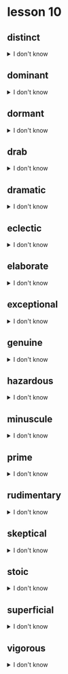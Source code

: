 # lesson 10

## distinct
<details>
<summary>I don't know</summary>

+ adv. &nbsp; &nbsp; distinctly

+ adj. &nbsp; &nbsp; clearly noticed; different

+    n. &nbsp; &nbsp; distinction

+ syn. &nbsp; &nbsp; definite

</details>

## dominant
<details>
<summary>I don't know</summary>

+ adv. &nbsp; &nbsp; dominantly

+    v. &nbsp; &nbsp; dominate

+    n. &nbsp; &nbsp; domination

+ adj. &nbsp; &nbsp; primary or principal; having or exercising control over something

+ syn. &nbsp; &nbsp; major

</details>

## dormant
<details>
<summary>I don't know</summary>

+    n. &nbsp; &nbsp; dormitory

+ adj. &nbsp; &nbsp; not growing or producing; asleep

+ syn. &nbsp; &nbsp; inactive

</details>

## drab
<details>
<summary>I don't know</summary>

+ adv. &nbsp; &nbsp; drably

+    n. &nbsp; &nbsp; drabness

+ adj. &nbsp; &nbsp; lacking color; uninteresting, boring

+ syn. &nbsp; &nbsp; colorless

</details>

## dramatic
<details>
<summary>I don't know</summary>

+ adv. &nbsp; &nbsp; dramatically

+    v. &nbsp; &nbsp; dramatize

+    n. &nbsp; &nbsp; drama

+ adj. &nbsp; &nbsp; something that captures the imagination; exciting

+ syn. &nbsp; &nbsp; emotional

</details>

## eclectic
<details>
<summary>I don't know</summary>

+ adv. &nbsp; &nbsp; eclectically

+ adj. &nbsp; &nbsp; to select or represent something chosen from many sources or places

+ syn. &nbsp; &nbsp; diverse

</details>

## elaborate
<details>
<summary>I don't know</summary>

+ adv. &nbsp; &nbsp; elaborately

+    v. &nbsp; &nbsp; elaborate

+    n. &nbsp; &nbsp; elaboration

+ adj. &nbsp; &nbsp; something with a large number of parts; full of details

+ syn. &nbsp; &nbsp; complex

</details>

## exceptional
<details>
<summary>I don't know</summary>

+ adv. &nbsp; &nbsp; exceptionally

+ adj. &nbsp; &nbsp; unusual in a positive way

+ syn. &nbsp; &nbsp; phenomenal

</details>

## genuine
<details>
<summary>I don't know</summary>

+ adv. &nbsp; &nbsp; genuinely

+    n. &nbsp; &nbsp; genuineness

+ adj. &nbsp; &nbsp; honest or true; real

+ syn. &nbsp; &nbsp; authentic

</details>

## hazardous
<details>
<summary>I don't know</summary>

+ adv. &nbsp; &nbsp; hazardously

+    n. &nbsp; &nbsp; hazard

+ adj. &nbsp; &nbsp; very risky, unsafe

+ syn. &nbsp; &nbsp; dangerous

</details>

## minuscule
<details>
<summary>I don't know</summary>

+ adj. &nbsp; &nbsp; of little consequence; very small

+    n. &nbsp; &nbsp; minutia

+ syn. &nbsp; &nbsp; tiny

</details>

## prime
<details>
<summary>I don't know</summary>

+ adj. &nbsp; &nbsp; prime*

+    n. &nbsp; &nbsp; prime

+    v. &nbsp; &nbsp; to make ready;

+  &nbsp; &nbsp; *first in importance or in time

+ syn. &nbsp; &nbsp; prepare

</details>

## rudimentary
<details>
<summary>I don't know</summary>

+    n. &nbsp; &nbsp; rudiment

+ adj. &nbsp; &nbsp; simple; not complex

+ syn. &nbsp; &nbsp; basic

</details>

## skeptical
<details>
<summary>I don't know</summary>

+ adv. &nbsp; &nbsp; skeptically

+    n. &nbsp; &nbsp; skeptic

+ adj. &nbsp; &nbsp; to question the truthfulness of information presented as fact; to not trust

+ syn. &nbsp; &nbsp; unconvinced

</details>

## stoic
<details>
<summary>I don't know</summary>

+ adv. &nbsp; &nbsp; stoically

+    n. &nbsp; &nbsp; stoicism

+ adj. &nbsp; &nbsp; showing no emotion; appearing disinterested

+ syn. &nbsp; &nbsp; indifferent

</details>

## superficial
<details>
<summary>I don't know</summary>

+ adv. &nbsp; &nbsp; superficially

+ adj. &nbsp; &nbsp; simple; not deep; near the surface

+ syn. &nbsp; &nbsp; shallow

</details>

## vigorous
<details>
<summary>I don't know</summary>

+ adv. &nbsp; &nbsp; vigorously

+    n. &nbsp; &nbsp; vigor

+ adj. &nbsp; &nbsp; powerful, full of action

+ syn. &nbsp; &nbsp; strong

</details>
